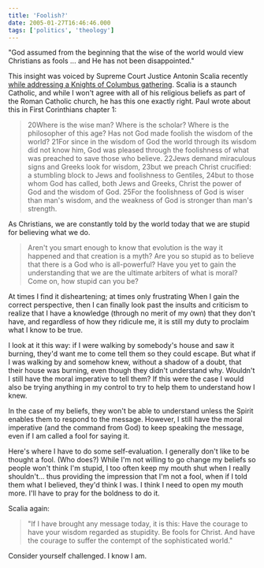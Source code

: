 ```yaml
---
title: 'Foolish?'
date: 2005-01-27T16:46:46.000
tags: ['politics', 'theology']
---
```


"God assumed from the beginning that the wise of the world would view Christians as fools ... and He has not been disappointed."

This insight was voiced by Supreme Court Justice Antonin Scalia recently [while addressing a Knights of Columbus gathering](http://www.theadvocate.com/stories/012305/new_scalia001.shtml). Scalia is a staunch Catholic, and while I won't agree with all of his religious beliefs as part of the Roman Catholic church, he has this one exactly right. Paul wrote about this in First Corinthians chapter 1:

> 20Where is the wise man? Where is the scholar? Where is the philosopher of this age? Has not God made foolish the wisdom of the world? 21For since in the wisdom of God the world through its wisdom did not know him, God was pleased through the foolishness of what was preached to save those who believe. 22Jews demand miraculous signs and Greeks look for wisdom, 23but we preach Christ crucified: a stumbling block to Jews and foolishness to Gentiles, 24but to those whom God has called, both Jews and Greeks, Christ the power of God and the wisdom of God. 25For the foolishness of God is wiser than man's wisdom, and the weakness of God is stronger than man's strength.

As Christians, we are constantly told by the world today that we are stupid for believing what we do.

> Aren't you smart enough to know that evolution is the way it happened and that creation is a myth? Are you so stupid as to believe that there is a God who is all-powerful? Have you yet to gain the understanding that we are the ultimate arbiters of what is moral? Come on, how stupid can you be?

At times I find it disheartening; at times only frustrating When I gain the correct perspective, then I can finally look past the insults and criticism to realize that I have a knowledge (through no merit of my own) that they don't have, and regardless of how they ridicule me, it is still my duty to proclaim what I know to be true.

I look at it this way: if I were walking by somebody's house and saw it burning, they'd want me to come tell them so they could escape. But what if I was walking by and somehow knew, without a shadow of a doubt, that their house was burning, even though they didn't understand why. Wouldn't I still have the moral imperative to tell them? If this were the case I would also be trying anything in my control to try to help them to understand how I knew.

In the case of my beliefs, they won't be able to understand unless the Spirit enables them to respond to the message. However, I still have the moral imperative (and the command from God) to keep speaking the message, even if I am called a fool for saying it.

Here's where I have to do some self-evaluation. I generally don't like to be thought a fool. (Who does?) While I'm not willing to go change my beliefs so people won't think I'm stupid, I too often keep my mouth shut when I really shouldn't... thus providing the impression that I'm not a fool, when if I told them what I believed, they'd think I was. I think I need to open my mouth more. I'll have to pray for the boldness to do it.

Scalia again:

> "If I have brought any message today, it is this: Have the courage to have your wisdom regarded as stupidity. Be fools for Christ. And have the courage to suffer the contempt of the sophisticated world."

Consider yourself challenged. I know I am.

